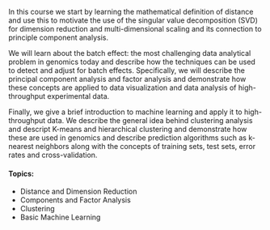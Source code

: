In this course we start by learning the mathematical definition of distance and use this to motivate the use of the singular value decomposition (SVD) for dimension reduction and multi-dimensional scaling and its connection to principle component analysis. 

We will learn about the batch effect: the most challenging data analytical problem in genomics today and describe how the techniques can be used to detect and adjust for batch effects. Specifically, we will describe the principal component analysis and factor analysis and demonstrate how these concepts are applied to data visualization and data analysis of high-throughput experimental data. 

Finally, we give a brief introduction to machine learning and apply it to high-throughput data. We describe the general idea behind clustering analysis and descript K-means and hierarchical clustering and demonstrate how these are used in genomics and describe prediction algorithms such as k-nearest neighbors along with the concepts of training sets, test sets, error rates and cross-validation.

#### Topics:
- Distance and Dimension Reduction
- Components and Factor Analysis
- Clustering
- Basic Machine Learning
